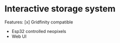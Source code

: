 # Interactive storage system

Features:
[x] Gridfinity compatible
* Esp32 controlled neopixels
* Web UI 
